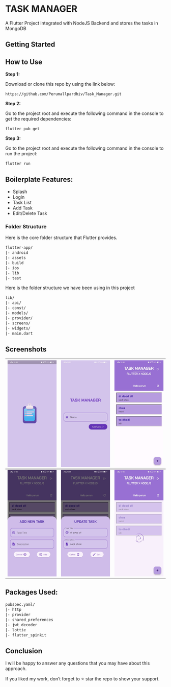 # TASK MANAGER

A Flutter Project integrated with NodeJS Backend and stores the tasks in MongoDB

## Getting Started
## How to Use 

**Step 1:**

Download or clone this repo by using the link below:

```
https://github.com/Perumallpardhiv/Task_Manager.git
```

**Step 2:**

Go to the project root and execute the following command in the console to get the required dependencies: 

```
flutter pub get 
```

**Step 3:**

Go to the project root and execute the following command in the console to run the project:

```
flutter run
```

## Boilerplate Features:
* Splash
* Login
* Task List
* Add Task
* Edit/Delete Task

### Folder Structure
Here is the core folder structure that Flutter provides.

```
flutter-app/
|- android
|- assets
|- build
|- ios
|- lib
|- test
```

Here is the folder structure we have been using in this project

```
lib/
|- api/
|- const/
|- models/
|- provider/
|- screens/
|- widgets/
|- main.dart
```

## Screenshots
![](/assets/images/1.jpeg?raw=true "Optional Title") | ![](/assets/images/2.jpeg?raw=true "Optional Title") | ![](/assets/images/3.jpeg?raw=true "Optional Title")
:-------------------------:|:-------------------------:|:---------------------
![](/assets/images/4.jpeg?raw=true "Optional Title")  |  ![](/assets/images/5.jpeg?raw=true "Optional Title") | ![](/assets/images/6.jpeg?raw=true "Optional Title")


## Packages Used:
```
pubspec.yaml/
|- http
|- provider
|- shared_preferences
|- jwt_decoder
|- lottie
|- flutter_spinkit
```

## Conclusion
I will be happy to answer any questions that you may have about this approach.

If you liked my work, don’t forget to ⭐ star the repo to show your support.
